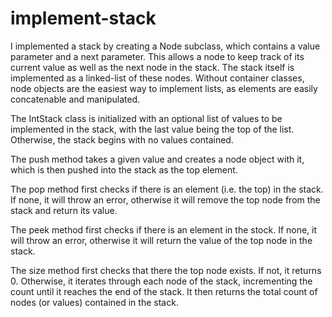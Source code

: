 # implement-stack

I implemented a stack by creating a Node subclass, which contains a value parameter and a next parameter. This allows a node to keep track of its current value as well as the next node in the stack. The stack itself is implemented as a linked-list of these nodes. Without container classes, node objects are the easiest way to implement lists, as elements are easily concatenable and manipulated.

The IntStack class is initialized with an optional list of values to be implemented in the stack, with the last value being the top of the list. Otherwise, the stack begins with no values contained.

The push method takes a given value and creates a node object with it, which is then pushed into the stack as the top element.

The pop method first checks if there is an element (i.e. the top) in the stack. If none, it will throw an error, otherwise it will remove the top node from the stack and return its value.

The peek method first checks if there is an element in the stock. If none, it will throw an error, otherwise it will return the value of the top node in the stack.

The size method first checks that there the top node exists. If not, it returns 0. Otherwise, it iterates through each node of the stack, incrementing the count until it reaches the end of the stack. It then returns the total count of nodes (or values) contained in the stack.
